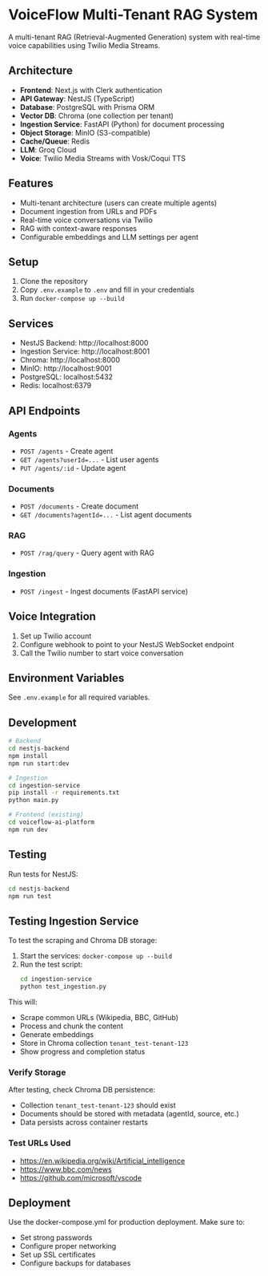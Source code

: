 # VoiceFlow Multi-Tenant RAG System

A multi-tenant RAG (Retrieval-Augmented Generation) system with real-time voice capabilities using Twilio Media Streams.

## Architecture

- **Frontend**: Next.js with Clerk authentication
- **API Gateway**: NestJS (TypeScript)
- **Database**: PostgreSQL with Prisma ORM
- **Vector DB**: Chroma (one collection per tenant)
- **Ingestion Service**: FastAPI (Python) for document processing
- **Object Storage**: MinIO (S3-compatible)
- **Cache/Queue**: Redis
- **LLM**: Groq Cloud
- **Voice**: Twilio Media Streams with Vosk/Coqui TTS

## Features

- Multi-tenant architecture (users can create multiple agents)
- Document ingestion from URLs and PDFs
- Real-time voice conversations via Twilio
- RAG with context-aware responses
- Configurable embeddings and LLM settings per agent

## Setup

1. Clone the repository
2. Copy `.env.example` to `.env` and fill in your credentials
3. Run `docker-compose up --build`

## Services

- NestJS Backend: http://localhost:8000
- Ingestion Service: http://localhost:8001
- Chroma: http://localhost:8000
- MinIO: http://localhost:9001
- PostgreSQL: localhost:5432
- Redis: localhost:6379

## API Endpoints

### Agents
- `POST /agents` - Create agent
- `GET /agents?userId=...` - List user agents
- `PUT /agents/:id` - Update agent

### Documents
- `POST /documents` - Create document
- `GET /documents?agentId=...` - List agent documents

### RAG
- `POST /rag/query` - Query agent with RAG

### Ingestion
- `POST /ingest` - Ingest documents (FastAPI service)

## Voice Integration

1. Set up Twilio account
2. Configure webhook to point to your NestJS WebSocket endpoint
3. Call the Twilio number to start voice conversation

## Environment Variables

See `.env.example` for all required variables.

## Development

```bash
# Backend
cd nestjs-backend
npm install
npm run start:dev

# Ingestion
cd ingestion-service
pip install -r requirements.txt
python main.py

# Frontend (existing)
cd voiceflow-ai-platform
npm run dev
```

## Testing

Run tests for NestJS:
```bash
cd nestjs-backend
npm run test
```

## Testing Ingestion Service

To test the scraping and Chroma DB storage:

1. Start the services: `docker-compose up --build`
2. Run the test script:
   ```bash
   cd ingestion-service
   python test_ingestion.py
   ```

This will:
- Scrape common URLs (Wikipedia, BBC, GitHub)
- Process and chunk the content
- Generate embeddings
- Store in Chroma collection `tenant_test-tenant-123`
- Show progress and completion status

### Verify Storage

After testing, check Chroma DB persistence:
- Collection `tenant_test-tenant-123` should exist
- Documents should be stored with metadata (agentId, source, etc.)
- Data persists across container restarts

### Test URLs Used
- https://en.wikipedia.org/wiki/Artificial_intelligence
- https://www.bbc.com/news
- https://github.com/microsoft/vscode

## Deployment

Use the docker-compose.yml for production deployment. Make sure to:
- Set strong passwords
- Configure proper networking
- Set up SSL certificates
- Configure backups for databases